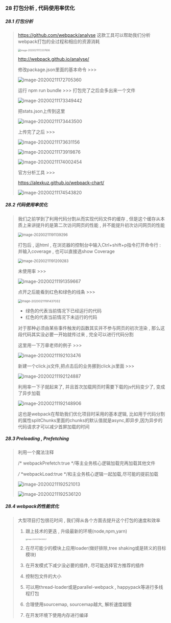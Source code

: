 ### 28 打包分析 , 代码使用率优化

##### 28.1 打包分析

> https://github.com/webpack/analyse
> 这款工具可以帮助我们分析webpack打包的全过程和相应的资源消耗
>
> <img src="..\images\image-20200211172337606.png" alt="image-20200211172337606" style="zoom:50%;" />
>
> http://webpack.github.io/analyse/
>
> 修改package.json里面的基本命令 >>>
>
> ![image-20200211172705360](..\images\image-20200211172705360.png)
>
> 运行 npm run bundle >>> 打包完了之后会多出来一个文件
>
> ![image-20200211173349442](..\images\image-20200211173349442.png)
>
> 把stats.json上传到这里
>
> ![image-20200211173443500](..\images\image-20200211173443500.png)
>
> 上传完了之后 >>> 
>
> ![image-20200211173631156](..\images\image-20200211173631156.png)
>
> ![image-20200211173919876](../images/image-20200211173919876.png)
>
> ![image-20200211174002454](..\images\image-20200211174002454.png)
>
> 官方分析工具 >>>
>
> https://alexkuz.github.io/webpack-chart/
>
> ![image-20200211174543820](..\images\image-20200211174543820.png)

##### 28.2 代码使用率优化

> 我们之前学到了利用代码分割从而实现代码文件的缓存 , 但是这个缓存从本质上来讲提升的是第二次访问网页的性能 , 并不能提升初次访问网页的性能
>
> <img src="..\images\image-20200211191139296.png" alt="image-20200211191139296" style="zoom:80%;" />
>
> 打包后 , 运html , 在浏览器的控制台中输入Ctrl+shift+p指令打开命令行 : 并输入coverage , 也可以直接选show Coverage
>
> <img src="..\images\image-20200211191209283.png" alt="image-20200211191209283" style="zoom:80%;" />
>
> 未使用率 >>>
>
> ![image-20200211191359667](..\images\image-20200211191359667.png)
>
> 点开之后能看到红色和绿色的线条 >>>
>
> <img src="..\images\image-20200211191437032.png" alt="image-20200211191437032" style="zoom:67%;" />
>
> - 绿色的代表当前情况下已经运行的代码
> - 红色的代表当前情况下未运行的代码
>
> 对于那种必须由某些事件触发的函数其实并不参与网页的初次渲染 , 那么这段代码其实没必要一开始就传过来 , 完全可以进行代码分割
>
> 这里用一下万章老师的例子 >>>
>
> ![image-20200211192103476](..\images\image-20200211192103476.png)
>
> 新建一个click.js文件,把点击后的业务挪到click.js里面 >>>
>
> ![image-20200211192124887](..\images\image-20200211192124887.png)
>
> 利用率一下子就起来了, 并且首次加载网页时需要下载的js代码变少了, 变成了异步加载
>
> ![image-20200211192148906](..\images\image-20200211192148906.png)
>
> 这也是webpack在帮助我们优化项目时采用的基本逻辑, 比如用于代码分割的属性splitChunks里面的chunks的默认值就是async,即异步,因为异步的代码请求才可以减少首屏加载的时间

##### 28.3 Preloading , Prefetching

> 利用一个魔法注释
>
> /* webpackPrefetch:true */等主业务核心逻辑加载完再加载其他文件
>
> */* *webpackLoad:true */和主业务核心逻辑一起加载,尽可能的提前加载
>
> ![image-20200211192521013](..\images\image-20200211192521013.png)
>
> ![image-20200211192536120](..\images\image-20200211192536120.png)

##### 28.4 webpack的性能优化

> 大型项目打包很花时间 , 我们得从各个方面去提升这个打包的速度和效率
>
> 1. 跟上技术的更迭 , 升级最新的环境(node,npm,yarn)
>
>    <img src="..\images\image-20200211194359527.png" alt="image-20200211194359527" style="zoom: 33%;" />
>
> 2. 在尽可能少的模块上应用loader(做好排除,tree shaking或是转义的目标模块)
>
> 3. 在开发模式下减少没必要的插件, 尽可能选择官方推荐的插件
>
> 4. 控制包文件的大小
>
> 5. 可以用thread-loader或是parallel-webpack , happypack等进行多线程打包
>
> 6. 合理使用sourcemap, sourcemap越大, 解析速度越慢
>
> 7. 在开发环境下使用内存进行编译